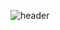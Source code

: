 ![header](https://capsule-render.vercel.app/api?type=slice&color=auto&height=300&section=header&text=WizardOfFrontend&fontSize=90&c)
